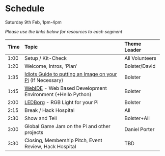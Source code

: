 Schedule
========

Saturday 9th Feb, 1pm-4pm

*Please use the links below for resources to each segment*

|Time|Topic|Theme Leader|
|:---|:----|:-----------|
|1:00|Setup / Kit-Check|All Volunteers|
|1:20|Welcome, Intros, 'Plan'|Bolster/David|
|1:35|[Idiots Guide to putting an Image on your Pi](http://wiki.farsetlabs.org.uk/Idiots_Guide_to_putting_an_Image_on_your_Pi "Idiots Guide to putting an Image on your Pi") (If Necessary)|Bolster|
|1:45|[WebIDE](http://wiki.farsetlabs.org.uk/WebIDE "WebIDE") - Web Based Development Environment (+Hello Python)|Bolster|
|2:00|[LEDBorg](http://wiki.farsetlabs.org.uk/LEDBorg "LEDBorg") - RGB Light for your Pi|Bolster|
|2:15|Break / Hack Hospital|All|
|2:30|Show and Tell|Bolster+All|
|3:00|Global Game Jam on the Pi and other projects|Daniel Porter|
|3:30|Closing, Membership Pitch, Event Review, Hack Hospital|TBD|
